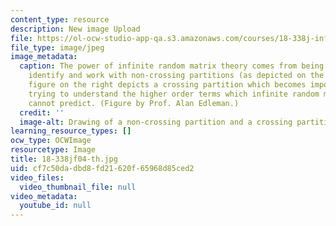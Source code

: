 ```yaml
---
content_type: resource
description: New image Upload
file: https://ol-ocw-studio-app-qa.s3.amazonaws.com/courses/18-338j-infinite-random-matrix-theory-fall-2004/cf7c50dadbd8fd21620f65968d85ced2_18-338jf04-th.jpg
file_type: image/jpeg
image_metadata:
  caption: The power of infinite random matrix theory comes from being able to systematically
    identify and work with non-crossing partitions (as depicted on the left). The
    figure on the right depicts a crossing partition which becomes important when
    trying to understand the higher order terms which infinite random matrix theory
    cannot predict. (Figure by Prof. Alan Edleman.)
  credit: ''
  image-alt: Drawing of a non-crossing partition and a crossing partition.
learning_resource_types: []
ocw_type: OCWImage
resourcetype: Image
title: 18-338jf04-th.jpg
uid: cf7c50da-dbd8-fd21-620f-65968d85ced2
video_files:
  video_thumbnail_file: null
video_metadata:
  youtube_id: null
---
```

